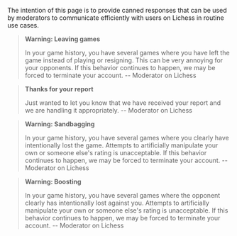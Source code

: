 The intention of this page is to provide canned responses that can be used by moderators to communicate efficiently with users on Lichess in routine use cases.

> **Warning: Leaving games**
>
> In your game history, you have several games where you have left the game instead of playing or resigning. This can be very annoying for your opponents. If this behavior continues to happen, we may be forced to terminate your account. -- Moderator on Lichess

> **Thanks for your report**
>
> Just wanted to let you know that we have received your report and we are handling it appropriately. -- Moderator on Lichess


> **Warning: Sandbagging**
> 
> In your game history, you have several games where you clearly have intentionally lost the game. Attempts to artificially manipulate your own or someone else's rating is unacceptable. If this behavior continues to happen, we may be forced to terminate your account. -- Moderator on Lichess

> **Warning: Boosting**
> 
> In your game history, you have several games where the opponent clearly has intentionally lost against you. Attempts to artificially manipulate your own or someone else's rating is unacceptable. If this behavior continues to happen, we may be forced to terminate your account. -- Moderator on Lichess